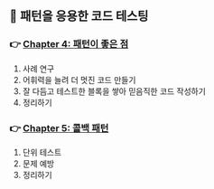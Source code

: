 ## 🦄 패턴을 응용한 코드 테스팅

### 👉 [Chapter 4: 패턴이 좋은 점](https://github.com/saseungmin/reading_books_record_repository/tree/master/summarize_books_in_markdown/%EC%9E%90%EB%B0%94%EC%8A%A4%ED%81%AC%EB%A6%BD%ED%8A%B8%20%ED%8C%A8%ED%84%B4%EA%B3%BC%20%ED%85%8C%EC%8A%A4%ED%8A%B8/Part%202/Chapter%204)
1. 사례 연구
2. 어휘력을 늘려 더 멋진 코드 만들기
3. 잘 다듬고 테스트한 블록을 쌓아 믿음직한 코드 작성하기
4. 정리하기

### 👉 [Chapter 5: 콜백 패턴](https://github.com/saseungmin/reading_books_record_repository/tree/master/summarize_books_in_markdown/%EC%9E%90%EB%B0%94%EC%8A%A4%ED%81%AC%EB%A6%BD%ED%8A%B8%20%ED%8C%A8%ED%84%B4%EA%B3%BC%20%ED%85%8C%EC%8A%A4%ED%8A%B8/Part%202/Chapter%205)
1. 단위 테스트
2. 문제 예방
3. 정리하기
